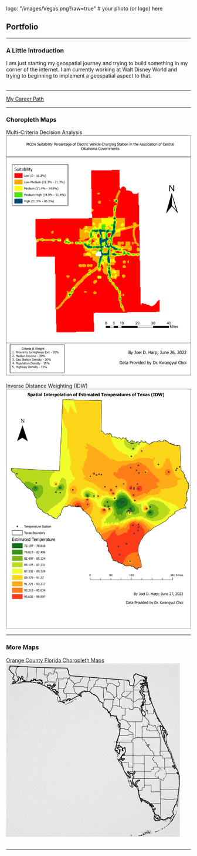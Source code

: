 logo: "/images/Vegas.png?raw=true" # your photo (or logo) here
## Portfolio

---
### A Little Introduction
I am just starting my geospatial journey and trying to build something in my corner of the internet. I am currently working at Walt Disney World and trying to beginning to implement a geospatial aspect to that.
<br><br>

---
[My Career Path](/pdf/career_github.pdf)

---
### Choropleth Maps

Multi-Criteria Decision Analysis
![](/images/MCDA_2.1.png)
<br><br>
Inverse Distance Weighting (IDW)
![](/images/IDW.png)

---
### More Maps

[Orange County Florida Choropleth Maps](/sample_page)
<img src="images/florida_counties.png?raw=true"/>
<br><br>

---
